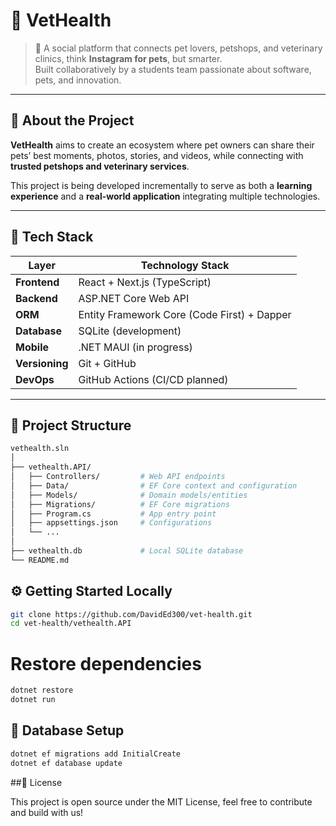 # 🚀 VetHealth

> 🐾 A social platform that connects pet lovers, petshops, and veterinary clinics, think **Instagram for pets**, but smarter.  
> Built collaboratively by a students team passionate about software, pets, and innovation.

---

## 🧠 About the Project

**VetHealth** aims to create an ecosystem where pet owners can share their pets’ best moments, photos, stories, and videos, while connecting with **trusted petshops and veterinary services**.

This project is being developed incrementally to serve as both a **learning experience** and a **real-world application** integrating multiple technologies.

---

## 🧰 Tech Stack

| Layer        | Technology Stack                         |
|---------------|------------------------------------------|
| **Frontend**  | React + Next.js (TypeScript)             |
| **Backend**   | ASP.NET Core Web API                     |
| **ORM**       | Entity Framework Core (Code First) + Dapper |
| **Database**  | SQLite (development)                     |
| **Mobile**    | .NET MAUI (in progress)                  |
| **Versioning**| Git + GitHub                             |
| **DevOps**    | GitHub Actions (CI/CD planned)           |

---

## 📁 Project Structure

```bash
vethealth.sln
│
├── vethealth.API/              
│   ├── Controllers/         # Web API endpoints
│   ├── Data/                # EF Core context and configuration
│   ├── Models/              # Domain models/entities
│   ├── Migrations/          # EF Core migrations
│   ├── Program.cs           # App entry point
│   ├── appsettings.json     # Configurations
│   └── ...
│
├── vethealth.db             # Local SQLite database
└── README.md
```

## ⚙️ Getting Started Locally

```bash
git clone https://github.com/DavidEd300/vet-health.git
cd vet-health/vethealth.API
```

# Restore dependencies
```bash
dotnet restore
dotnet run
```

## 🧪 Database Setup

```bash
dotnet ef migrations add InitialCreate
dotnet ef database update
```
##📄 License

This project is open source under the MIT License, feel free to contribute and build with us!
